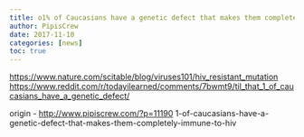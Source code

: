 ```yaml
---
title: o1% of Caucasians have a genetic defect that makes them completely immune to HIV
author: PipisCrew
date: 2017-11-10
categories: [news]
toc: true
---
```


https://www.nature.com/scitable/blog/viruses101/hiv_resistant_mutation
https://www.reddit.com/r/todayilearned/comments/7bwmt9/til_that_1_of_caucasians_have_a_genetic_defect/

origin - http://www.pipiscrew.com/?p=11190 1-of-caucasians-have-a-genetic-defect-that-makes-them-completely-immune-to-hiv